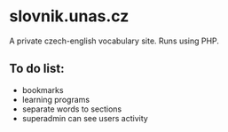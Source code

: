 # slovnik.unas.cz
A private czech-english vocabulary site. Runs using PHP.

## To do list:
- bookmarks
- learning programs
- separate words to sections
- superadmin can see users activity